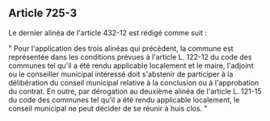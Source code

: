 Article 725-3
----
Le dernier alinéa de l'article 432-12 est rédigé comme suit :

" Pour l'application des trois alinéas qui précèdent, la commune est représentée
dans les conditions prévues à l'article L. 122-12 du code des communes tel qu'il
a été rendu applicable localement et le maire, l'adjoint ou le conseiller
municipal intéressé doit s'abstenir de participer à la délibération du conseil
municipal relative à la conclusion ou à l'approbation du contrat. En outre, par
dérogation au deuxième alinéa de l'article L. 121-15 du code des communes tel
qu'il a été rendu applicable localement, le conseil municipal ne peut décider de
se réunir à huis clos. "
